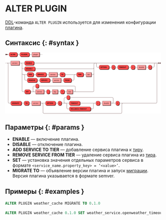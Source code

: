 # ALTER PLUGIN

[DDL](ddl.md)-команда `ALTER PLUGIN` используется для изменения
конфигурации [плагина](../../overview/glossary.md#plugin).

## Синтаксис {: #syntax }

![ALTER PLUGIN](../../images/ebnf/alter_plugin.svg)

## Параметры {: #params }

* **ENABLE** — включение плагина.
* **DISABLE** — отключение плагина.
* **ADD SERVICE TO TIER** — добавление сервиса плагина к [тиру][tiers].
* **REMOVE SERVICE FROM TIER** — удаление сервиса плагина из [тира][tiers].
* **SET** — установка значения отдельных параметров сервиса в формате `<service_name.property_key> = ‘<value>’`.
* **MIGRATE TO** — объявление версии плагина и запуск [миграции]. Версия плагина указывается в формате semver.

[tiers]: ../../overview/glossary.md#tier
[миграции]: ../../overview/glossary.md#migration

## Примеры {: #examples }

```sql title="Запуск миграции"
ALTER PLUGIN weather_cache MIGRATE TO 0.1.0
```

```sql title="Изменение параметра"
ALTER PLUGIN weather_cache 0.1.0 SET weather_service.openweather_timeout='7'
```
